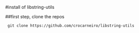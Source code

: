 #install of libstring-utils

##first step, clone the repos

```  git clone https://github.com/crocarneiro/libstring-utils ```
